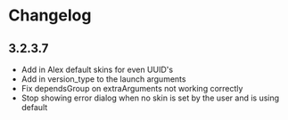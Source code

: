 # Changelog

## 3.2.3.7
- Add in Alex default skins for even UUID's
- Add in version_type to the launch arguments
- Fix dependsGroup on extraArguments not working correctly
- Stop showing error dialog when no skin is set by the user and is using default